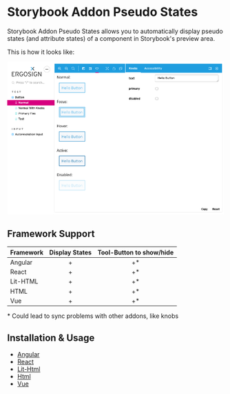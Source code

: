 # Storybook Addon Pseudo States

Storybook Addon Pseudo States allows you to automatically display pseudo states (and attribute states) of a component in Storybook's preview area.

This is how it looks like:

![example](./addon-example.png)

## Framework Support

| Framework | Display States | Tool-Button to show/hide |
| --------- | :------------: | :----------------------: |
| Angular   |       +        |           +\*            |
| React     |       +        |           +\*            |
| Lit-HTML  |       +        |           +\*            |
| HTML      |       +        |           +\*            |
| Vue       |       +        |           +\*            |

\* Could lead to sync problems with other addons, like knobs

## Installation & Usage

- [Angular](./src/angular/README.md)
- [React](./src/react/README.md)
- [Lit-Html](./src/lit/README.md)
- [Html](./src/html/README.md)
- [Vue](./src/vue/README.md)
